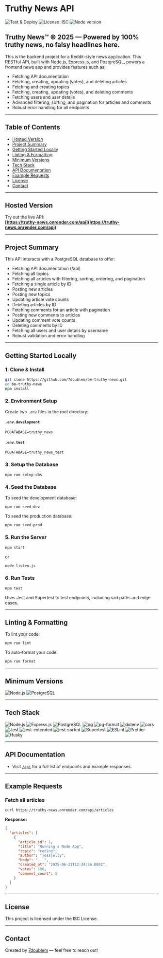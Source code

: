 # Truthy News API

![Test & Deploy](https://github.com/7doublem/be-truthy-news/actions/workflows/test-and-deploy.yml/badge.svg)
![License: ISC](https://img.shields.io/badge/License-ISC-blue.svg)
![Node version](https://img.shields.io/badge/node-%3E=23-brightgreen)

## Truthy News™ © 2025 — Powered by 100% truthy news, no falsy headlines here.

This is the backend project for a Reddit-style news application. This RESTful API, built with Node.js, Express.js, and PostgreSQL, powers a frontend news app and provides features such as:

- Fetching API documentation
- Fetching, creating, updating (votes), and deleting articles
- Fetching and creating topics
- Fetching, creating, updating (votes), and deleting comments
- Fetching users and user details
- Advanced filtering, sorting, and pagination for articles and comments
- Robust error handling for all endpoints

---

## Table of Contents

- [Hosted Version](#hosted-version)
- [Project Summary](#project-summary)
- [Getting Started Locally](#getting-started-locally)
- [Linting & Formatting](#linting--formatting)
- [Minimum Versions](#minimum-versions)
- [Tech Stack](#tech-stack)
- [API Documentation](#api-documentation)
- [Example Requests](#example-requests)
- [License](#license)
- [Contact](#contact)

---

## Hosted Version

Try out the live API:  
**[https://truthy-news.onrender.com/api](https://truthy-news.onrender.com/api)**

---

## Project Summary

This API interacts with a PostgreSQL database to offer:

- Fetching API documentation (/api)
- Fetching all topics
- Fetching all articles with filtering, sorting, ordering, and pagination
- Fetching a single article by ID
- Posting new articles
- Posting new topics
- Updating article vote counts
- Deleting articles by ID
- Fetching comments for an article with pagination
- Posting new comments to articles
- Updating comment vote counts
- Deleting comments by ID
- Fetching all users and user details by username
- Robust validation and error handling

---

## Getting Started Locally

### 1. Clone & Install

```bash
git clone https://github.com/7doublem/be-truthy-news.git
cd be-truthy-news
npm install
```

### 2. Environment Setup

Create two `.env` files in the root directory:

#### `.env.development`

```
PGDATABASE=truthy_news
```

#### `.env.test`

```
PGDATABASE=truthy_news_test
```

### 3. Setup the Database

```bash
npm run setup-dbs
```

### 4. Seed the Database

To seed the development database:

```bash
npm run seed-dev
```

To seed the production database:

```bash
npm run seed-prod
```

### 5. Run the Server

```bash
npm start
```

or

```bash
node listen.js
```

### 6. Run Tests

```bash
npm test
```

Uses Jest and Supertest to test endpoints, including sad paths and edge cases.

---

## Linting & Formatting

To lint your code:

```bash
npm run lint
```

To auto-format your code:

```bash
npm run format
```

---

## Minimum Versions

<p>
  <img src="https://img.shields.io/badge/node-%3E=23-brightgreen?logo=node.js&logoColor=white" alt="Node.js" />
  <img src="https://img.shields.io/badge/postgresql-%3E=14-blue?logo=postgresql&logoColor=white" alt="PostgreSQL" />
</p>

---

## Tech Stack

<p>
  <img src="https://img.shields.io/badge/Node.js-339933?logo=node.js&logoColor=white&style=for-the-badge" alt="Node.js" />
  <img src="https://img.shields.io/badge/Express.js-000000?logo=express&logoColor=white&style=for-the-badge" alt="Express.js" />
  <img src="https://img.shields.io/badge/PostgreSQL-4169E1?logo=postgresql&logoColor=white&style=for-the-badge" alt="PostgreSQL" />
  <img src="https://img.shields.io/badge/pg-4169E1?style=for-the-badge" alt="pg" />
  <img src="https://img.shields.io/badge/pg--format-008bb9?style=for-the-badge" alt="pg-format" />
  <img src="https://img.shields.io/badge/dotenv-8DD6F9?logo=dotenv&logoColor=white&style=for-the-badge" alt="dotenv" />
  <img src="https://img.shields.io/badge/cors-003366?style=for-the-badge" alt="cors" />
  <img src="https://img.shields.io/badge/Jest-C21325?logo=jest&logoColor=white&style=for-the-badge" alt="Jest" />
  <img src="https://img.shields.io/badge/jest--extended-2b2b2b?style=for-the-badge" alt="jest-extended" />
  <img src="https://img.shields.io/badge/jest--sorted-2b2b2b?style=for-the-badge" alt="jest-sorted" />
  <img src="https://img.shields.io/badge/Supertest-333333?style=for-the-badge" alt="Supertest" />
  <img src="https://img.shields.io/badge/ESLint-4B32C3?logo=eslint&logoColor=white&style=for-the-badge" alt="ESLint" />
  <img src="https://img.shields.io/badge/Prettier-F7B93E?logo=prettier&logoColor=white&style=for-the-badge" alt="Prettier" />
  <img src="https://img.shields.io/badge/Husky-7C3AED?style=for-the-badge" alt="Husky" />
</p>

---

## API Documentation

- Visit [`/api`](https://truthy-news.onrender.com/api) for a full list of endpoints and example responses.

---

## Example Requests

### Fetch all articles

```bash
curl https://truthy-news.onrender.com/api/articles
```

**Response:**

```json
{
  "articles": [
    {
      "article_id": 1,
      "title": "Running a Node App",
      "topic": "coding",
      "author": "jessjelly",
      "body": "...",
      "created_at": "2025-06-21T12:34:56.000Z",
      "votes": 100,
      "comment_count": 5
    }
  ]
}
```

---

## License

This project is licensed under the ISC License.

---

## Contact

Created by [7doublem](https://github.com/7doublem) — feel free to reach out!
